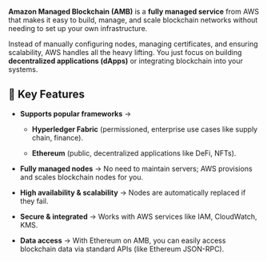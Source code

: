 **Amazon Managed Blockchain (AMB)** is a **fully managed service** from AWS that makes it easy to build, manage, and scale blockchain networks without needing to set up your own infrastructure.

Instead of manually configuring nodes, managing certificates, and ensuring scalability, AWS handles all the heavy lifting. You just focus on building **decentralized applications (dApps)** or integrating blockchain into your systems.

## 🔑 Key Features

- **Supports popular frameworks** →
    
    - **Hyperledger Fabric** (permissioned, enterprise use cases like supply chain, finance).
        
    - **Ethereum** (public, decentralized applications like DeFi, NFTs).
        
- **Fully managed nodes** → No need to maintain servers; AWS provisions and scales blockchain nodes for you.
    
- **High availability & scalability** → Nodes are automatically replaced if they fail.
    
- **Secure & integrated** → Works with AWS services like IAM, CloudWatch, KMS.
    
- **Data access** → With Ethereum on AMB, you can easily access blockchain data via standard APIs (like Ethereum JSON-RPC).